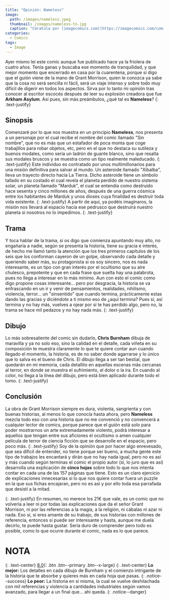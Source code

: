 ```yaml
---
title: "Opinión: Nameless"
image: 
  path: /images/nameless.jpeg
  thumbnail: /images/nameless-tn.jpg
  caption: "Cáratula por [imagecomics.com](https://imagecomics.com/comics/series/nameless)"
categories:
  - Comics
tags:
  - Image
---
```


Ayer mismo leí este comic aunque fue publicado hace ya la friolera de cuatro años. Tenía ganas y buscaba ese momento de tranquilidad, y que mejor momento que encerrado en casa por la cuarentena, porque si digo que el guión viene de la mano de Grant Morrison, quien le conozca ya sabe que la cosa no será sencilla ni fácil, será un viaje intenso y sobre todo muy díficil de digerir en todos los aspectos. Sirva por lo tanto mi opinión tras conocer al escritor escocés después de leer su explosión creadora que fue **Arkham Asylum**. Así pues, sin más preámbulos, ¿qué tal es **Nameless**?
{: .text-justify}

<!--more-->

## Sinopsis

Comenzaré por lo que nos muestra en un principio **Nameless**, nos presenta a un personaje por el cual recibe el nombre del comic llamado "Sin nombre", que no es más que un estafador de poca monta que coge trabajillos para robar objetos, etc, pero en el que no destaca su sutileza y buenos modales, como sería un ladrón de guante blanco, sino que resalta sus modales bruscos y se muestra como un tipo realmente maleducado. 
{: .text-justify}
Este individuo es contratado por unos multimillonarios para una misión definitiva para salvar al mundo. Un asteroide llamado "Xibalba", lleva un trayecto directo hacía La Tierra. Dicho asteroide tiene un símbolo tallado en su costado el cual revela el planeta perdido de nuestro sistema solar, un planeta llamado "Marduk", el cual se entendía como destruido hace sesenta y cinco millones de años, después de una guerra cósmica entre los habitantes de Marduk y unos dioses cuya finalidad es destruir toda vida existente.
{: .text-justify}
A partir de aquí, ya podéis imaginaros, la misión nos llevará al espacio hacía ese pedrusco que destruirá nuestro planeta si nosotros no lo impedimos.
{: .text-justify}

## Trama
Y toca hablar de la trama, si os digo que comienza apuntando muy alto, no engañaría a nadie, según se presenta la historia, tiene su gracia e interés, de hecho me llamó tanto la atención que los tres primeros capítulos de los seis que los conforman cayeron de un golpe, observando cada detalle y queriendo saber más, su protagonista si os soy sincero, nos es nada interesante, es un tipo con gran interés por el ocultismo que su aire chulesco, prepotente y que en cada frase que suelta hay una palabrota, pues no llega a interesar en lo más mínimo. Aun con esto el comic como digo propone cosas interesante... pero por desgracia, la historia se va enfrascando en un ir y venir de pensamientos, realidades, nihilismo, violencia, terror... un "sinsentido" que cuando termina, prácticamente estas dando las gracias y diciéndote a ti mismo eso de ¿aquí termina? Pues sí, así termina y no hay más, vuelves a ojear por si te has perdido algo, pero no, la trama se hace mil pedazos y no hay nada más.
{: .text-justify}

## Dibujo
Lo más sobresaliente del comic sin dudarlo, **Chris Burnham** dibuja de maravilla y ya no solo eso, sino la calidad en el detalle, cada viñeta en su composición te muestra claramente lo que te quiere contar aun cuando llegado el momento, la historia, es de no saber donde agarrarse y lo único que lo salva es el bueno de Chris. El dibujo llega a ser tan bestial, que quedarán en mi memoria, cada detallito en aquellas escenas más cercanas al terror, en donde se muestra el sufrimiento, el dolor o la ira. En cuando al color, no llega a la línea del dibujo, pero está bien aplicado durante todo el tomo.
{: .text-justify}

## Conclusión

La obra de Grant Morrison siempre es dura, violenta, sangrienta y con buenas historias, al menos lo que conocía hasta ahora, pero **Nameless** mezcla todo eso con una historia que no me convenció y no convencerá a cualquier lector de comics, porque parece que el guión está solo para poder mostrarnos un arte extremadamente violento, podrá interesar a aquellos que tengan entre sus aficiones el ocultismo o amen cualquier película de terror de ciencia ficción que se desarrolle en el espacio, pero poco más. 
{: .text-justify}
Soy de la opinión que por hacer algo enrevesado, que sea díficil de entender, no tiene porque ser bueno, a mucha gente este tipo de trabajos les encantará y dirán que no hay nada igual, pero no es así y más cuando según terminas el comic el propio autor (sí, lo juro que es así) desarrolla una explicación de **cinco hojas** sobre todo lo que nos intenta contar en cada una de las 157 páginas que tiene. Esto es un claro ejercicio de explicaciones innecesarias si lo que nos quiere contar fuera un puzzle en la que sus fichas encajaran, pero no es así y por ello toda esa parrafada que desistí a la mitad.

{: .text-justify}
En resumen, no merece los 21€ que vale, es un comic que no volvería a leer ni por todas las explicaciones que da el señor Grant Morrison, ni por las referencias a la magia, a la religión, ni cábalas ni azar ni nada. Eso sí, si eres amante de su trabajo, de sus historias con millones de referencia, entonces sí puede ser interesante y hasta, aunque me duela decirlo, te puede hasta gustar. Sería duro de comprender pero todo es posible, como lo que ocurre durante el comic, nada es lo que parece.

# NOTA
{: .text-center}
[8.0](#){: .btn .btn--primary .btn--x-large}
{: .text-center}
**Lo mejor:** Los detalles en cada dibujo de Burnham y el comienzo intrigante de la historia que te absorbe y quieres más en cada hoja que pasas.
{: .notice--success}
**Lo peor:** La historia en si misma, la cual se vuelve deshilachada con mil referencias y violencia a cantidades industriales según vamos avanzado, para llegar a un final que... ahí queda.
{: .notice--danger}
